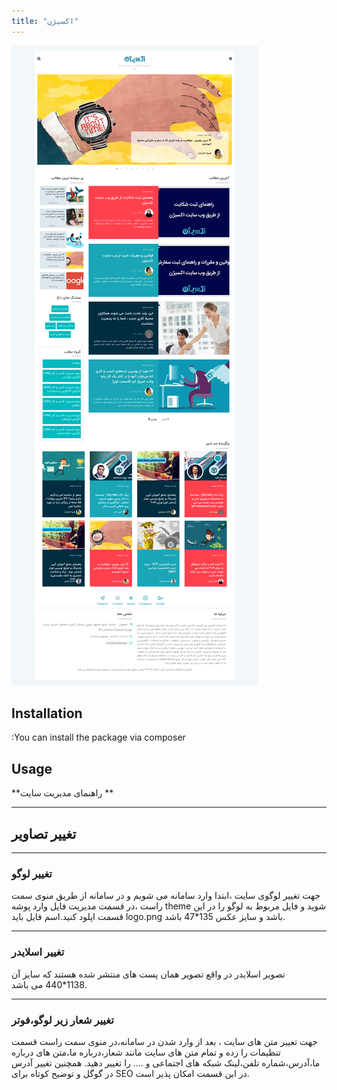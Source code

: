 ```yaml
---
title: "اکسیژن"
---
```


![my package](odo.ac.png)

## Installation

:You can install the package via composer



## Usage

**راهنمای  مدیریت سایت **
____
## تغییر تصاویر
___
### تغییر لوگو

جهت تغییر لوگوی سایت ،ابتدا وارد سامانه می شویم و در سامانه از طریق منوی سمت راست ،در قسمت مدیریت فایل وارد پوشه theme شوید و فایل مربوط به لوگو را در این قسمت اپلود کنید.اسم فایل باید logo.png باشد و سایز عکس 135*47 باشد.

___
### تغییر اسلایدر
تصویر اسلایدر در واقع تصویر همان پست های منتشر شده هستند که سایز آن 1138*440 می باشد.

______


### تغییر شعار زیر لوگو،فوتر 
جهت تغییر متن های سایت ، بعد از وارد شدن در سامانه،در منوی سمت راست قسمت تنظیمات را زده و تمام متن های سایت مانند شعار،درباره ما،متن های درباره ما،آدرس،شماره تلفن،لینک شبکه های اجتماعی و .... را تغییر دهید.
همچنین تغییر آدرس در گوگل  و توضیح کوتاه برای SEO در این قسمت امکان پذیر است.	


